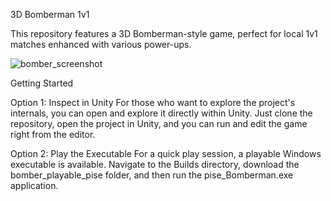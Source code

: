 3D Bomberman 1v1

This repository features a 3D Bomberman-style game, perfect for local 1v1 matches enhanced with various power-ups.

![bomber_screenshot](https://github.com/user-attachments/assets/489f848c-db0f-472a-81a3-1c5ed7836e54)

Getting Started

Option 1: Inspect in Unity
For those who want to explore the project's internals, you can open and explore it directly within Unity. Just clone the repository, open the project in Unity, and you can run and edit the game right from the editor.

Option 2: Play the Executable
For a quick play session, a playable Windows executable is available. Navigate to the Builds directory, download the bomber_playable_pise folder, and then run the pise_Bomberman.exe application.

